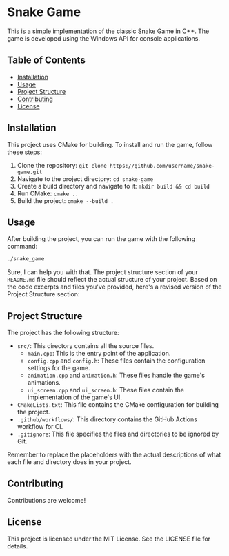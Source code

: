 # Snake Game

This is a simple implementation of the classic Snake Game in C++. The game is developed using the Windows API for console applications.

## Table of Contents

- [Installation](#installation)
- [Usage](#usage)
- [Project Structure](#project-structure)
- [Contributing](#contributing)
- [License](#license)

## Installation

This project uses CMake for building. To install and run the game, follow these steps:

1. Clone the repository: `git clone https://github.com/username/snake-game.git`
2. Navigate to the project directory: `cd snake-game`
3. Create a build directory and navigate to it: `mkdir build && cd build`
4. Run CMake: `cmake ..`
5. Build the project: `cmake --build .`

## Usage

After building the project, you can run the game with the following command:

```bash
./snake_game
```

Sure, I can help you with that. The project structure section of your `README.md` file should reflect the actual structure of your project. Based on the code excerpts and files you've provided, here's a revised version of the Project Structure section:


## Project Structure
The project has the following structure:

- `src/`: This directory contains all the source files.
  - `main.cpp`: This is the entry point of the application.
  - `config.cpp` and `config.h`: These files contain the configuration settings for the game.
  - `animation.cpp` and `animation.h`: These files handle the game's animations.
  - `ui_screen.cpp` and `ui_screen.h`: These files contain the implementation of the game's UI.
- `CMakeLists.txt`: This file contains the CMake configuration for building the project.
- `.github/workflows/`: This directory contains the GitHub Actions workflow for CI.
- `.gitignore`: This file specifies the files and directories to be ignored by Git.

Remember to replace the placeholders with the actual descriptions of what each file and directory does in your project.

## Contributing
Contributions are welcome!
## License
This project is licensed under the MIT License. See the LICENSE file for details.